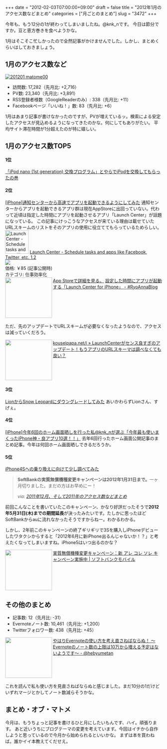 +++
date = "2012-02-03T07:00:00+09:00"
draft = false
title = "2012年1月のアクセス数などまとめ"
categories = ["月ごとのまとめ"]
slug = "3472"
+++

今年も、もう12分の1が終わってしまいましたね。@knk_nです。
今日は節分ですか。豆と恵方巻きを食べようかな。

1月はそこそこ忙しかったので全然記事がかけませんでした。しかし、まとめくらいはしておきましょう。<!--more--><h2>1月のアクセス数など</h2>
<a href="http://knk-n.com/wp-content/uploads/2012/02/201201_matome00.png" title="201201 matome00"><img src="http://knk-n.com/wp-content/uploads/2012/02/201201_matome00.png" alt="201201 matome00" title="201201_matome00.png" /></a>
<ul>
<li>訪問数: 17,282（先月比: +2,716）</li>
<li>PV数: 23,340（先月比: +3,891）</li>
<li>RSS登録者様数（GoogleReaderのみ）: 338（先月比: +11）</li>
<li>Facebookページ「いいね！」数: 83（先月比: +6）</li>
</ul>

1月はあまり記事が書けなかったのですが、PVが増えているッ。検索による安定したアクセスが見込めるようになってきたのかな。何にしてもありがたい。
平均サイト滞在時間が1分超えたのが特に嬉しい。

<h2>1月のアクセス数TOP5</h2>
<h4>1位</h4>
<a href="http://knk-n.com/2012/01/05/see_you_ipod-nano-1st/" target="_blank">「iPod nano (1st generation) 交換プログラム」とやらでiPodを交換してもらったの巻</a><a href="http://b.hatena.ne.jp/entry/http://knk-n.com/2012/01/05/see_you_ipod-nano-1st/" target="_blank"><img src="http://b.hatena.ne.jp/entry/image/http://knk-n.com/2012/01/05/see_you_ipod-nano-1st/" alt="" /></a>

<h4>2位</h4>
<a href="http://knk-n.com/2011/12/15/notification-center/" target="_blank">[iPhone]通知センターから高速でアプリを起動できるようにしてみた</a><a href="http://b.hatena.ne.jp/entry/http://knk-n.com/2011/12/15/notification-center/" target="_blank"><img src="http://b.hatena.ne.jp/entry/image/http://knk-n.com/2011/12/15/notification-center/" alt="" /></a>
通知センターからアプリを起動できるアプリ群は現在AppStoreに出回っていない。代わって近頃は指定した時間にアプリを起動させるアプリ「Launch Center」が話題になっている。
この記事にけっこうなアクセスが来ている理由は載せていたURLスキームのリストをそのアプリの使用に役立ててもらっているためらしい。
<a href="http://itunes.apple.com/jp/app/launch-center-schedule-tasks/id488626436?mt=8&uo=4" target="new"><img class="appstorehelper_appicn" width="75" height="75" src="http://a3.mzstatic.com/us/r1000/112/Purple/4c/51/8f/mzl.pqbxnnwk.jpg" alt="Launch Center - Schedule tasks and apps like Facebook, Twitter, etc. - App Cubby"></a>
<a href="http://itunes.apple.com/jp/app/launch-center-schedule-tasks/id488626436?mt=8&uo=4" target="new">Launch Center - Schedule tasks and apps like Facebook, Twitter, etc. 1.2</a><br>
<a href="http://itunes.apple.com/jp/app/launch-center-schedule-tasks/id488626436?mt=8&uo=4" target="itunes_store"><img class="appstorehelper_icn" src="http://ax.phobos.apple.com.edgesuite.net/ja_jp/images/web/linkmaker/badge_appstore-sm.gif" ></a><br>
価格: &#65509;85 (記事公開時)<br>
カテゴリ: 仕事効率化<br>
<a href="http://itunes.apple.com/jp/app/launch-center-schedule-tasks/id488626436?mt=8&uo=4" target="new">App Storeで詳細を見る。</a>
<table width="100%"><a href="http://d.hatena.ne.jp/RyoAnna/20120128/1327707009" target="_blank"><img class="alignleft" align="left" border="0" src="http://capture.heartrails.com/150x130/shadow?http://d.hatena.ne.jp/RyoAnna/20120128/1327707009" alt="" width="150" height="130" /></a><a href="http://d.hatena.ne.jp/RyoAnna/20120128/1327707009" target="_blank">設定した時間にアプリが起動する「Launch Center for iPhone」 - #RyoAnnaBlog</a><a href="http://b.hatena.ne.jp/entry/http://d.hatena.ne.jp/RyoAnna/20120128/1327707009" target="_blank"><img border="0" src="http://b.hatena.ne.jp/entry/image/http://d.hatena.ne.jp/RyoAnna/20120128/1327707009" alt="" /></a></table>

ただ、先のアップデートでURLスキームが必要なくなったようなので、アクセスは減っていくだろう。
<table width="100%"><a href="http://kouseipapa.net/archives/6788" target="_blank"><img class="alignleft" align="left" border="0" src="http://capture.heartrails.com/150x130/shadow?http://kouseipapa.net/archives/6788" alt="" width="150" height="130" /></a><a href="http://kouseipapa.net/archives/6788" target="_blank">kouseipapa.net/i » LaunchCenterがセンス良すぎのアップデート！もうアプリのURLスキーマは調べなくても良い？</a><a href="http://b.hatena.ne.jp/entry/http://kouseipapa.net/archives/6788" target="_blank"><img border="0" src="http://b.hatena.ne.jp/entry/image/http://kouseipapa.net/archives/6788" alt="" /></a></table>

<h4>3位</h4>
<a href="http://knk-n.com/2011/08/08/lion_snowleopard/" target="_blank">LionからSnow Leopardにダウングレードしてみた</a><a href="http://b.hatena.ne.jp/entry/http://knk-n.com/2011/08/08/lion_snowleopard/" target="_blank"><img src="http://b.hatena.ne.jp/entry/image/http://knk-n.com/2011/08/08/lion_snowleopard/" alt="" /></a>
あいかわらずLionさん、すげぇ。

<h4>4位</h4>
<a href="http://knk-n.com/2011/12/31/2011most-used-app/" target="_blank">[iPhone]今年6回のホーム画面晒しを行った私@knk_nが選ぶ「今年最も使いまくったiPhone神・良アプリ10選！！」</a><a href="http://b.hatena.ne.jp/entry/http://knk-n.com/2011/12/31/2011most-used-app/" target="_blank"><img src="http://b.hatena.ne.jp/entry/image/http://knk-n.com/2011/12/31/2011most-used-app/" alt="" /></a>
去年6回行ったホーム画面公開記事のまとめ記事。今年は何回ホーム画面晒しできるだろうか。
<h4>5位</h4>
<a href="http://knk-n.com/2011/10/08/iphone4s/" target="_blank">iPhone4Sへの乗り換えに向けて少し調べてみた</a><a href="http://b.hatena.ne.jp/entry/http://knk-n.com/2011/10/08/iphone4s/" target="_blank"><img src="http://b.hatena.ne.jp/entry/image/http://knk-n.com/2011/10/08/iphone4s/" alt="" /></a>
<blockquote cite="http://knk-n.com/2012/01/04/201112_matome/" title="2011年12月、そして2011年のアクセス数などまとめ | けんけん.com">
<p><strong>SoftBankの実質無償機種変更キャンペーンは2012年1月31日まで。</strong>一ヶ月切りました。まだの方はお早めにー！</p>
<cite>via: <a href="http://knk-n.com/2012/01/04/201112_matome/" target="_blank">2011年12月、そして2011年のアクセス数などまとめ</a></cite>
</blockquote>
前回こんなことを書いていたこのキャンペーン、かなり好評だったそうで<strong>2012年5月31日(木)までの期間延長</strong>が決ったみたいです。たしかに思ったほどSoftBankからauに流れなかったそうですからねー。わかるわかる。

しかし、2年前このキャンペーンの終了ギリギリで3Sを購入しiPhoneデビューしたワタクシからすると「2012年6月に新iPhone出るんじゃないか！？」と考えたくなってしまいますね。iPhone5はいつ出るのかな？
<table width="100%"><a href="http://mb.softbank.jp/mb/special/are_kore_sore/upgrade/" target="_blank"><img class="alignleft" align="left" border="0" src="http://capture.heartrails.com/150x130/shadow?http://mb.softbank.jp/mb/special/are_kore_sore/upgrade/" alt="" width="150" height="130" /></a><a href="http://mb.softbank.jp/mb/special/are_kore_sore/upgrade/" target="_blank">実質無償機種変更キャンペーン：新 アレ コレ ソレ キャンペーン実施中 | ソフトバンクモバイル</a><a href="http://b.hatena.ne.jp/entry/http://mb.softbank.jp/mb/special/are_kore_sore/upgrade/" target="_blank"><img border="0" src="http://b.hatena.ne.jp/entry/image/http://mb.softbank.jp/mb/special/are_kore_sore/upgrade/" alt="" /></a></table>

<h2>その他のまとめ</h2>
<ul>
<li>記事数: 12（先月比: -31）</li>
<li>Evernoteノート数: 10,461（先月比: +1,200）</li>
<li>Twitterフォロワー数: 438（先月比: +45）</li>
</ul>
<table width="100%"><a href="http://d.hatena.ne.jp/hebyumetan/20120124/1327430949" target="_blank"><img class="alignleft" align="left" border="0" src="http://capture.heartrails.com/150x130/shadow?http://d.hatena.ne.jp/hebyumetan/20120124/1327430949" alt="" width="150" height="130" /></a><a href="http://d.hatena.ne.jp/hebyumetan/20120124/1327430949" target="_blank">やはりEvernoteの使い方を考え直さねばならぬ！ ～Evernoteのノート数の上限は10万から増える予定はないようです～ - @hebyumetan</a><a href="http://b.hatena.ne.jp/entry/http://d.hatena.ne.jp/hebyumetan/20120124/1327430949" target="_blank"><img border="0" src="http://b.hatena.ne.jp/entry/image/http://d.hatena.ne.jp/hebyumetan/20120124/1327430949" alt="" /></a></table>
これを読んで私も使い方を見直さねばならぬと感じました。まだ10分の1だけどいずれマージとかしてノート数減らそうかな。

<h2>まとめ・オブ・マトメ</h2>
今月は、もうちょっと記事を書けるひと月にしたいもんです、ハイ。頑張ります。
あと近いうちにブログテーマの変更を考えています。今回はイチから自作しようと思っているので今月から始められるといいかな。
まずは本を買わねば。誰かイイ本教えてくだせえ。
